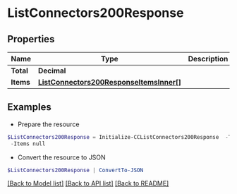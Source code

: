 # ListConnectors200Response
## Properties

Name | Type | Description | Notes
------------ | ------------- | ------------- | -------------
**Total** | **Decimal** |  | [optional] 
**Items** | [**ListConnectors200ResponseItemsInner[]**](ListConnectors200ResponseItemsInner.md) |  | [optional] 

## Examples

- Prepare the resource
```powershell
$ListConnectors200Response = Initialize-CCListConnectors200Response  -Total null `
 -Items null
```

- Convert the resource to JSON
```powershell
$ListConnectors200Response | ConvertTo-JSON
```

[[Back to Model list]](../README.md#documentation-for-models) [[Back to API list]](../README.md#documentation-for-api-endpoints) [[Back to README]](../README.md)

